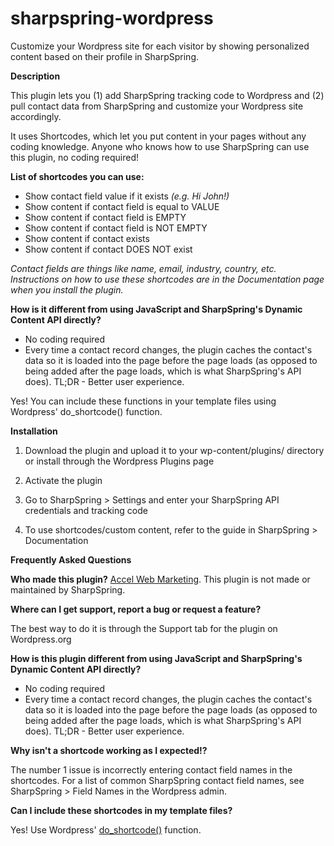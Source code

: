 # sharpspring-wordpress

Customize your Wordpress site for each visitor by showing personalized content based on their profile in SharpSpring.

**Description**

This plugin lets you (1) add SharpSpring tracking code to Wordpress and (2) pull contact data from SharpSpring and customize your Wordpress site accordingly.

It uses Shortcodes, which let you put content in your pages without any coding knowledge. Anyone who knows how to use SharpSpring can use this plugin, no coding required!

**List of shortcodes you can use:**

- Show contact field value if it exists *(e.g. Hi John!)*
- Show content if contact field is equal to VALUE
- Show content if contact field is EMPTY
- Show content if contact field is NOT EMPTY
- Show content if contact exists
- Show content if contact DOES NOT exist

*Contact fields are things like name, email, industry, country, etc. Instructions on how to use these shortcodes are in the Documentation page when you install the plugin.*

**How is it different from using JavaScript and SharpSpring's Dynamic Content API directly?**

- No coding required
- Every time a contact record changes, the plugin caches the contact's data so it is loaded into the page before the page loads (as opposed to being added after the page loads, which is what SharpSpring's API does). TL;DR - Better user experience.

Yes! You can include these functions in your template files using Wordpress' do_shortcode() function.

**Installation**

1. Download the plugin and upload it to your wp-content/plugins/ directory or install through the Wordpress Plugins page

2. Activate the plugin

3. Go to SharpSpring > Settings and enter your SharpSpring API credentials and tracking code

4. To use shortcodes/custom content, refer to the guide in SharpSpring > Documentation

**Frequently Asked Questions**

**Who made this plugin?**
[Accel Web Marketing](https://www.accelweb.ca). This plugin is not made or maintained by SharpSpring.

**Where can I get support, report a bug or request a feature?**

The best way to do it is through the Support tab for the plugin on Wordpress.org

**How is this plugin different from using JavaScript and SharpSpring's Dynamic Content API directly?**
* No coding required
* Every time a contact record changes, the plugin caches the contact's data so it is loaded into the page before the page loads (as opposed to being added after the page loads, which is what SharpSpring's API does). TL;DR - Better user experience.

**Why isn't a shortcode working as I expected!?**

The number 1 issue is incorrectly entering contact field names in the shortcodes. For a list of common SharpSpring contact field names, see SharpSpring > Field Names in the Wordpress admin.

**Can I include these shortcodes in my template files?**

Yes! Use Wordpress' [do_shortcode()](https://developer.wordpress.org/reference/functions/do_shortcode/) function.
